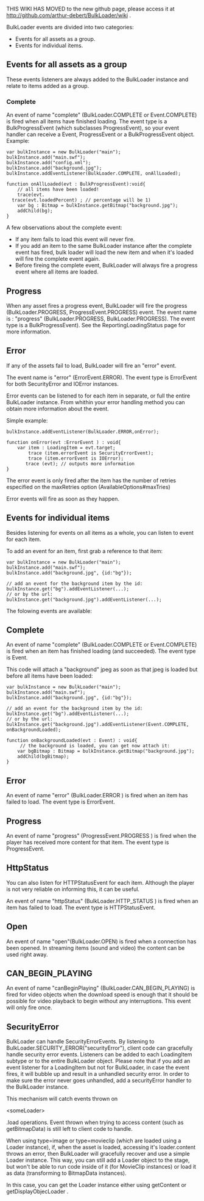 THIS WIKI HAS MOVED to the new github page, please access it at http://github.com/arthur-debert/BulkLoader/wiki .

BulkLoader events are divided into two categories:
  * Events for all assets as a group.
  * Events for individual items.

## Events for all assets as a group ##
These events listeners are always added to the BulkLoader instance and relate to items added as a group.

### Complete ###
An event of name "complete" (BulkLoader.COMPLETE or Event.COMPLETE) is fired when all items have finished loading.
The event type is a BulkProgressEvent (which subclasses ProgressEvent), so your event handler can receive a Event, ProgressEvent or a BulkProgressEvent object. Example:
```
var bulkInstance = new BulkLoader("main");
bulkInstance.add("main.swf");
bulkInstance.add("config.xml");
bulkInstance.add("background.jpg");
bulkInstance.addEventListener(BulkLoader.COMPLETE, onAllLoaded);

function onAllLoaded(evt : BulkProgressEvent):void{
    // all items have been loaded!
    trace(evt.
  trace(evt.loadedPercent) ; // percentage will be 1)
    var bg : Bitmap = bulkInstance.getBitmap("background.jpg");
    addChild(bg);
}
```

A few observations about the complete event:
  * If any item fails to load this event will never fire.
  * If you add an item to the same BulkLoader instance after the complete event has fired, bulk loader will load the new item and when it's loaded will fire the complete event again.
  * Before fireing the complete event, BulkLoader will always fire a progress event where all items are loaded.

## Progress ##
When any asset fires a progress event, BulkLoader will fire the progress (BulkLoader.PROGRESS, ProgressEvent.PROGRESS) event.
The event name is : "progress" (BulkLoader.PROGRESS, BulkLoader.PROGRESS).
The event type is a BulkProgressEvent). See the ReportingLoadingStatus page for more information.

## Error ##
If any of the assets fail to load, BulkLoader will fire an "error" event.

The event name is "error" (ErrorEvent.ERROR).
The event type is ErrorEvent for both SecurityError and IOError instances.

Error events can be listened to for each item in separate, or full the entire BulkLoader instance. From whithin your error handling method you can obtain more information about the event.

Simple example:
```
bulkInstance.addEventListener(BulkLoader.ERROR,onError);

function onError(evt :ErrorEvent ) : void{
	var item : LoadingItem = evt.target;
        trace (item.errorEvent is SecurityErrorEvent); 
        trace (item.errorEvent is IOError); 
       trace (evt); // outputs more information 
}
```

The error event is only fired after the item has the number of retries especified on the maxRetries option (AvailableOptions#maxTries)

Error events will fire as soon as they happen.

## Events for individual items ##
Besides listening for events on all items as a whole, you can listen to event for each item.

To add an event for an item, first grab a reference to that item:
```
var bulkInstance = new BulkLoader("main");
bulkInstance.add("main.swf");
bulkInstance.add("background.jpg", {id:"bg"});

// add an event for the background item by the id:
bulkInstance.get("bg").addEventListener(...);
// or by the url:
bulkInstance.get("background.jpg").addEventListener(...);
```

The folowing events are available:

## Complete ##
An event of name "complete" (BulkLoader.COMPLETE or Event.COMPLETE) is fired when an item has finished loading (and succeeded).
The event type is  Event.

This code will attach a "background" jpeg as soon as that jpeg is loaded but before all items have been loaded:
```
var bulkInstance = new BulkLoader("main");
bulkInstance.add("main.swf");
bulkInstance.add("background.jpg", {id:"bg"});

// add an event for the background item by the id:
bulkInstance.get("bg").addEventListener(...);
// or by the url:
bulkInstance.get("background.jpg").addEventListener(Event.COMPLETE, onBackgroundLoaded);

function onBackgroundLoaded(evt : Event) : void{
     // the background is loaded, you can get now attach it:
    var bgBitmap : Bitmap = bulkInstance.getBitmap("background.jpg");
    addChild(bgBitmap);
}
```

## Error ##
An event of name "error" (BulkLoader.ERROR ) is fired when an item has failed to load.
The event type is  ErrorEvent.

## Progress ##
An event of name "progress" (ProgressEvent.PROGRESS ) is fired when the player has received more content for that item.
The event type is ProgressEvent.

## HttpStatus ##
You can also listen for HTTPStatusEvent for each item. Although the player is not very reliable on informing this, it can be useful.

An event of name "httpStatus" (BulkLoader.HTTP\_STATUS  ) is fired when an item has failed to load.
The event type is  HTTPStatusEvent.

## Open ##
An event of name "open"(BulkLoader.OPEN) is fired when a connection has been opened. In streaming items (sound and video) the content can be used right away.

## CAN\_BEGIN\_PLAYING ##
An event of name "canBeginPlaying" (BulkLoader.CAN\_BEGIN\_PLAYING) is fired for video objects when the download speed is enough that it should be possible for video playback to begin without any interruptions. This event will only fire once.

## SecurityError ##
BulkLoader can handle SecurityErrorEvents. By listening to BulkLoader.SECURITY\_ERROR("securityError"), client code can gracefully handle security error events.
Listeners can be added to each LoadingItem subtype or to the entire BulkLoader object. Please note that if you add an event listener for a LoadingItem but not for BulkLoader, in case the event fires, it will bubble up and result in a unhandled security error. In order to make sure the error never goes unhandled, add a securityError handler to the BulkLoader instance.

This mechanism will catch events thrown on 

&lt;someLoader&gt;

.load operations.
Event thrown when trying to access content (such as getBitmapData) is still left to client code to handle.

When using type=image or type=movieclip (which are loaded using a Loader instance), if, when the asset is loaded, accessing it's loader.content throws an error, then BulkLoader will gracefully recover and use a simple Loader instance. This way, you can still add a Loader object to the stage, but won't be able to run code inside of it (for MovieClip instances) or load it as data (transforming to BitmapData instances).

In this case, you can get the Loader instance either using getContent or getDisplayObjecLoader .